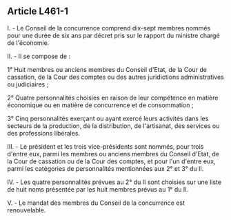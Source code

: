 Article L461-1
----
I. - Le Conseil de la concurrence comprend dix-sept membres nommés pour une
durée de six ans par décret pris sur le rapport du ministre chargé de
l'économie.

II. - Il se compose de :

1° Huit membres ou anciens membres du Conseil d'Etat, de la Cour de cassation,
de la Cour des comptes ou des autres juridictions administratives ou judiciaires
;

2° Quatre personnalités choisies en raison de leur compétence en matière
économique ou en matière de concurrence et de consommation ;

3° Cinq personnalités exerçant ou ayant exercé leurs activités dans les secteurs
de la production, de la distribution, de l'artisanat, des services ou des
professions libérales.

III. - Le président et les trois vice-présidents sont nommés, pour trois d'entre
eux, parmi les membres ou anciens membres du Conseil d'Etat, de la Cour de
cassation ou de la Cour des comptes, et pour l'un d'entre eux, parmi les
catégories de personnalités mentionnées aux 2° et 3° du II.

IV. - Les quatre personnalités prévues au 2° du II sont choisies sur une liste
de huit noms présentée par les huit membres prévus au 1° du II.

V. - Le mandat des membres du Conseil de la concurrence est renouvelable.
